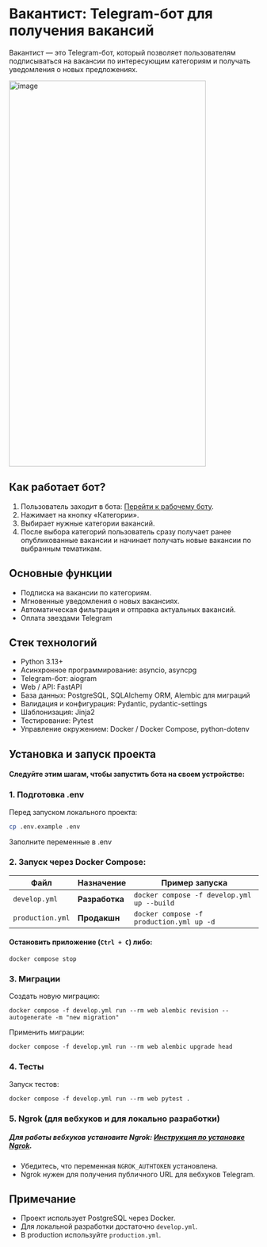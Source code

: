# Вакантист: Telegram-бот для получения вакансий

Вакантист — это Telegram-бот, который позволяет пользователям подписываться на вакансии по интересующим категориям и получать уведомления о новых предложениях.

<img width="397" height="779" alt="image" src="https://github.com/user-attachments/assets/98fa79ea-f887-4405-ac8e-ab75c5a034bd" />

## Как работает бот?
1. Пользователь заходит в бота: [Перейти к рабочему боту](https://t.me/infobizaa_bot).
2. Нажимает на кнопку «Категории».
4. Выбирает нужные категории вакансий.
5. После выбора категорий пользователь сразу получает ранее опубликованные вакансии и начинает получать новые вакансии по выбранным тематикам.


## Основные функции
- Подписка на вакансии по категориям.
- Мгновенные уведомления о новых вакансиях.
- Автоматическая фильтрация и отправка актуальных вакансий.
- Оплата звездами Telegram


## Стек технологий
- Python 3.13+
- Асинхронное программирование: asyncio, asyncpg
- Telegram-бот: aiogram
- Web / API: FastAPI
- База данных: PostgreSQL, SQLAlchemy ORM, Alembic для миграций
- Валидация и конфигурация: Pydantic, pydantic-settings
- Шаблонизация: Jinja2
- Тестирование: Pytest
- Управление окружением: Docker / Docker Compose, python-dotenv
## Установка и запуск проекта

#### Следуйте этим шагам, чтобы запустить бота на своем устройстве:

### 1. Подготовка .env
Перед запуском локального проекта:

``` bash
cp .env.example .env
```
Заполните переменные в .env

### 2. Запуск через Docker Compose:


| Файл         | Назначение                            | Пример запуска                |
|--------------|----------------------------------------|-------------------------------|
| `develop.yml`       | **Разработка** | `docker compose -f develop.yml up --build`   |
| `production.yml`  | **Продакшн** | `docker compose -f production.yml up -d`  |
#### Остановить приложение (`Ctrl + C`) либо:
```
docker compose stop
```


### 3. Миграции
Создать новую миграцию:
```
docker compose -f develop.yml run --rm web alembic revision --autogenerate -m "new migration"
```
Применить миграции:
```
docker compose -f develop.yml run --rm web alembic upgrade head
```

### 4. Тесты
Запуск тестов:
```
docker compose -f develop.yml run --rm web pytest .
```

### 5. Ngrok (для вебхуков и для локально разработки)
##### Для работы вебхуков установите Ngrok: [Инструкция по установке Ngrok](https://ngrok.com/docs/getting-started/).
- Убедитесь, что переменная `NGROK_AUTHTOKEN` установлена.
- Ngrok нужен для получения публичного URL для вебхуков Telegram.

## Примечание
- Проект использует PostgreSQL через Docker.
- Для локальной разработки достаточно `develop.yml`.
- В production используйте `production.yml`.
